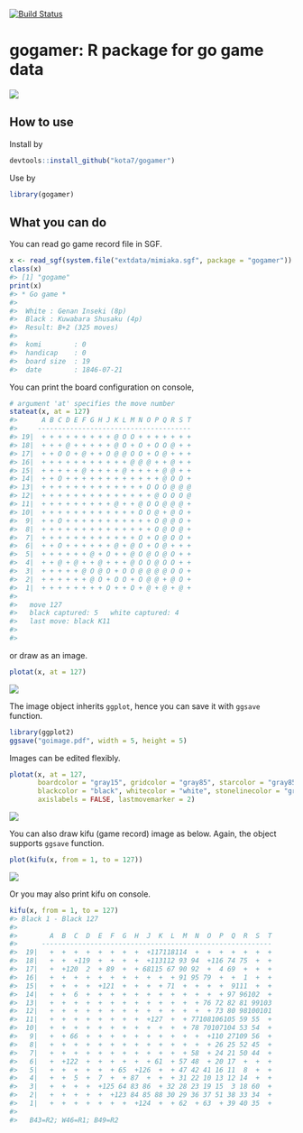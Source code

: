 
<!-- README.md is generated from README.Rmd. Please edit that file -->
[![Build Status](https://travis-ci.org/kota7/gogamer.svg?branch=master)](https://travis-ci.org/kota7/gogamer)

gogamer: R package for go game data
===================================

![](readme-fig/README-unnamed-chunk-2-1.png)

How to use
----------

Install by

``` r
devtools::install_github("kota7/gogamer")
```

Use by

``` r
library(gogamer)
```

What you can do
---------------

You can read go game record file in SGF.

``` r
x <- read_sgf(system.file("extdata/mimiaka.sgf", package = "gogamer"))
class(x)
#> [1] "gogame"
print(x)
#> * Go game *
#> 
#>  White : Genan Inseki (8p)
#>  Black : Kuwabara Shusaku (4p)
#>  Result: B+2 (325 moves)
#> 
#>  komi        : 0
#>  handicap    : 0
#>  board size  : 19
#>  date        : 1846-07-21
```

You can print the board configuration on console,

``` r
# argument 'at' specifies the move number
stateat(x, at = 127)
#>      A B C D E F G H J K L M N O P Q R S T
#>     --------------------------------------
#> 19|  + + + + + + + + + @ O O + + + + + + +
#> 18|  + + + @ + + + + + @ O + O + O O @ + +
#> 17|  + + O O + @ + + O @ @ O O + O @ + + +
#> 16|  + + + + + + + + + + + @ @ @ + + @ + +
#> 15|  + + + + + @ + + + + @ + + + + @ @ + +
#> 14|  + + O + + + + + + + + + + + + @ O O +
#> 13|  + + + + + + + + + + + + + O O O @ @ @
#> 12|  + + + + + + + + + + + + + + @ O O O @
#> 11|  + + + + + + + + + @ + + @ O O @ @ @ +
#> 10|  + + + + + + + + + + + + O O @ + @ O +
#>  9|  + + O + + + + + + + + + + + O @ @ O +
#>  8|  + + + + + + + + + + + + + + O @ O @ +
#>  7|  + + + + + + + + + + + + O + O @ O O +
#>  6|  + + O + + + + + + @ + @ O + O @ + + +
#>  5|  + + + + + + @ + O + + @ O @ O @ O + +
#>  4|  + + @ + @ + + @ + + + @ O O @ O O + +
#>  3|  + + + + + @ O @ O + O O @ @ @ @ O O +
#>  2|  + + + + + + @ O + O O + O @ @ + @ O +
#>  1|  + + + + + + + + O + + O + @ + @ + @ +
#> 
#>   move 127 
#>   black captured: 5   white captured: 4 
#>   last move: black K11
#> 
#> 
```

or draw as an image.

``` r
plotat(x, at = 127)
```

![](readme-fig/README-unnamed-chunk-7-1.png)

The image object inherits `ggplot`, hence you can save it with `ggsave` function.

``` r
library(ggplot2)
ggsave("goimage.pdf", width = 5, height = 5)
```

Images can be edited flexibly.

``` r
plotat(x, at = 127, 
       boardcolor = "gray15", gridcolor = "gray85", starcolor = "gray85",
       blackcolor = "black", whitecolor = "white", stonelinecolor = "gray50",
       axislabels = FALSE, lastmovemarker = 2)
```

![](readme-fig/README-unnamed-chunk-9-1.png)

You can also draw kifu (game record) image as below. Again, the object supports `ggsave` function.

``` r
plot(kifu(x, from = 1, to = 127))
```

![](readme-fig/README-unnamed-chunk-10-1.png)

Or you may also print kifu on console.

``` r
kifu(x, from = 1, to = 127)
#> Black 1 - Black 127 
#> 
#>        A  B  C  D  E  F  G  H  J  K  L  M  N  O  P  Q  R  S  T
#>      ---------------------------------------------------------
#>  19|   +  +  +  +  +  +  +  +  +117118114  +  +  +  +  +  +  +
#>  18|   +  +  +119  +  +  +  +  +113112 93 94  +116 74 75  +  +
#>  17|   +  +120  2  + 89  +  + 68115 67 90 92  +  4 69  +  +  +
#>  16|   +  +  +  +  +  +  +  +  +  +  + 91 95 79  +  +  1  +  +
#>  15|   +  +  +  +  +121  +  +  +  + 71  +  +  +  +  9111  +  +
#>  14|   +  +  6  +  +  +  +  +  +  +  +  +  +  +  + 97 96102  +
#>  13|   +  +  +  +  +  +  +  +  +  +  +  +  + 76 72 82 81 99103
#>  12|   +  +  +  +  +  +  +  +  +  +  +  +  +  + 73 80 98100101
#>  11|   +  +  +  +  +  +  +  +  +127  +  + 77108106105 59 55  +
#>  10|   +  +  +  +  +  +  +  +  +  +  +  + 78 70107104 53 54  +
#>   9|   +  + 66  +  +  +  +  +  +  +  +  +  +  +110 27109 56  +
#>   8|   +  +  +  +  +  +  +  +  +  +  +  +  +  + 26 25 52 45  +
#>   7|   +  +  +  +  +  +  +  +  +  +  +  + 58  + 24 21 50 44  +
#>   6|   +  +122  +  +  +  +  +  + 61  + 57 48  + 20 17  +  +  +
#>   5|   +  +  +  +  +  + 65  +126  +  + 47 42 41 16 11  8  +  +
#>   4|   +  +  5  +  7  +  + 87  +  +  + 31 22 10 13 12 14  +  +
#>   3|   +  +  +  +  +125 64 83 86  + 32 28 23 19 15  3 18 60  +
#>   2|   +  +  +  +  +  +123 84 85 88 30 29 36 37 51 38 33 34  +
#>   1|   +  +  +  +  +  +  +  +124  +  + 62  + 63  + 39 40 35  + 
#> 
#>   B43=R2; W46=R1; B49=R2
```
